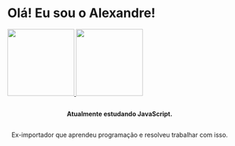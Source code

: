 <h1> Olá! Eu sou o Alexandre! </h1>

<a href="https://github.com/alexandre-jr-94">
  <img height="150em" src="https://github-readme-stats.vercel.app/api?username=alexandre-jr-94&show_icons=true&theme=dark&include_all_commits=true& count_private=true"/>    
  <img height="150em" src="https://github-readme-stats.vercel.app/api/top-langs/?username=alexandre-jr-94&layout=compact&langs_count=7&theme=dark"/>
</div><div align="center"></a>
  
  ##
  
  <b> Atualmente estudando JavaScript. </b>
  
  ##
  
  <p>Ex-importador que aprendeu programação e resolveu trabalhar com isso. </p>
